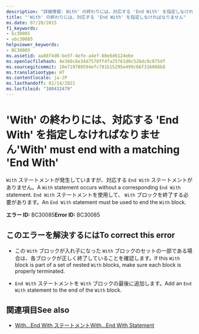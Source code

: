 ```yaml
---
description: "詳細情報: With' の終わりには、対応する 'End With' を指定しなければなりません"
title: "'With' の終わりには、対応する 'End With' を指定しなければなりません"
ms.date: 07/20/2015
f1_keywords:
- bc30085
- vbc30085
helpviewer_keywords:
- BC30085
ms.assetid: aa88f4d0-be5f-4efe-a4ef-80e6d6124e6e
ms.openlocfilehash: 4e360c6e34d7578ff4fa25f61d0c526dc8c875df
ms.sourcegitcommit: 10e719780594efc781b15295e499c66f316068b8
ms.translationtype: HT
ms.contentlocale: ja-JP
ms.lasthandoff: 02/14/2021
ms.locfileid: "100432479"
---
```

# <a name="with-must-end-with-a-matching-end-with"></a><span data-ttu-id="dd2c4-103">'With' の終わりには、対応する 'End With' を指定しなければなりません</span><span class="sxs-lookup"><span data-stu-id="dd2c4-103">'With' must end with a matching 'End With'</span></span>

<span data-ttu-id="dd2c4-104">`With` ステートメントが発生していますが、対応する `End With` ステートメントがありません。</span><span class="sxs-lookup"><span data-stu-id="dd2c4-104">A `With` statement occurs without a corresponding `End With` statement.</span></span> <span data-ttu-id="dd2c4-105">`End With` ステートメントを使用して、 `With` ブロックを終了する必要があります。</span><span class="sxs-lookup"><span data-stu-id="dd2c4-105">An `End With` statement must be used to end the `With` block.</span></span>  
  
 <span data-ttu-id="dd2c4-106">**エラー ID:** BC30085</span><span class="sxs-lookup"><span data-stu-id="dd2c4-106">**Error ID:** BC30085</span></span>  
  
## <a name="to-correct-this-error"></a><span data-ttu-id="dd2c4-107">このエラーを解決するには</span><span class="sxs-lookup"><span data-stu-id="dd2c4-107">To correct this error</span></span>  
  
- <span data-ttu-id="dd2c4-108">この `With` ブロックが入れ子になった `With` ブロックのセットの一部である場合は、各ブロックが正しく終了していることを確認します。</span><span class="sxs-lookup"><span data-stu-id="dd2c4-108">If this `With` block is part of a set of nested `With` blocks, make sure each block is properly terminated.</span></span>  
  
- <span data-ttu-id="dd2c4-109">`End With` ステートメントを `With` ブロックの最後に追加します。</span><span class="sxs-lookup"><span data-stu-id="dd2c4-109">Add an `End With` statement to the end of the `With` block.</span></span>  
  
## <a name="see-also"></a><span data-ttu-id="dd2c4-110">関連項目</span><span class="sxs-lookup"><span data-stu-id="dd2c4-110">See also</span></span>

- [<span data-ttu-id="dd2c4-111">With...End With ステートメント</span><span class="sxs-lookup"><span data-stu-id="dd2c4-111">With...End With Statement</span></span>](../language-reference/statements/with-end-with-statement.md)

